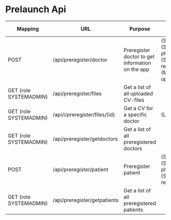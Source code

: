 # Prelaunch Api

| **Mapping** | URL | **Purpose** | **Request** | **Response**| if used |
| --- | --- | --- | --- | --- | --- |
| POST                    | /api/preregister/doctor        | Preregister doctor to get information on the app  | (String) email, (String) phoneNumber, (String) referrerMobile, (MultipartFile) uploadCV  | ResponseMessage confirming the success or failure of the pre-registration  |          |
| GET (role SYSTEMADMIN)  | /api/preregister/files         | Get a list of all uploaded CV-files               |                                                                                          | List of ResponseFiles                                                      |          |
| GET (role SYSTEMADMIN)  | /api/i/preregister/files/{id}  | Get a CV for a specific doctor                    | (Long) Id                                                                                | ResponseEntity with the file. Filename will be DOCTORS_EMAIL.pdf           |          |
| GET (role SYSTEMADMIN)  | /api/preregister/getdoctors    | Get a list of all preregistered doctors           |                                                                                          | List of PreLaunchDoctorDTO                                                 |          |
| POST                    | /api/preregister/patient       | Preregister patient                               | (String) email, (String) phoneNumber, (String) referrerMobile                            | ResponseMessage confirming the success or failure of the pre-registration  |          |
| GET (role SYSTEMADMIN)  | /api/preregister/getpatients   | Get a list of all preregistered patients          |                                                                                          | List of PrelaunchPatientRegistrationDTO                                    |          |